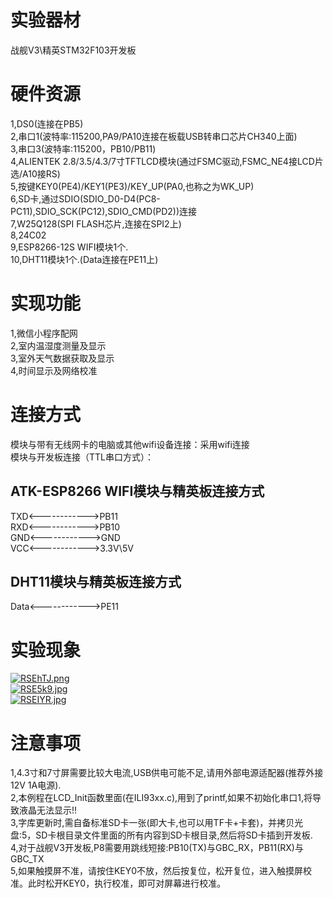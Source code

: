 实验器材
========
战舰V3\精英STM32F103开发板
	
硬件资源
========
1,DS0(连接在PB5)<br>
2,串口1(波特率:115200,PA9/PA10连接在板载USB转串口芯片CH340上面)<br>
3,串口3(波特率:115200，PB10/PB11)<br>
4,ALIENTEK 2.8/3.5/4.3/7寸TFTLCD模块(通过FSMC驱动,FSMC_NE4接LCD片选/A10接RS)<br>
5,按键KEY0(PE4)/KEY1(PE3)/KEY_UP(PA0,也称之为WK_UP)<br>
6,SD卡,通过SDIO(SDIO_D0-D4(PC8-PC11),SDIO_SCK(PC12),SDIO_CMD(PD2))连接 <br>
7,W25Q128(SPI FLASH芯片,连接在SPI2上)<br>
8,24C02<br>
9,ESP8266-12S WIFI模块1个.<br>
10,DHT11模块1个.(Data连接在PE11上)<br>
	
实现功能
========
1,微信小程序配网<br>
2,室内温湿度测量及显示<br>
3,室外天气数据获取及显示<br>
4,时间显示及网络校准<br>

连接方式
========
模块与带有无线网卡的电脑或其他wifi设备连接：采用wifi连接<br>
模块与开发板连接（TTL串口方式）：<br>

ATK-ESP8266 WIFI模块与精英板连接方式
-----------------------------------
TXD<------------>PB11<br>
RXD<------------>PB10<br>
GND<------------>GND<br>
VCC<------------>3.3V\5V<br>

DHT11模块与精英板连接方式
-------------------------
Data<------------>PE11<br>

实验现象
========
[![RSEhTJ.png](https://z3.ax1x.com/2021/06/18/RSEhTJ.png)](https://imgtu.com/i/RSEhTJ)<br>
[![RSE5k9.jpg](https://z3.ax1x.com/2021/06/18/RSE5k9.jpg)](https://imgtu.com/i/RSE5k9)<br>
[![RSEIYR.jpg](https://z3.ax1x.com/2021/06/18/RSEIYR.jpg)](https://imgtu.com/i/RSEIYR)<br>

注意事项
========
1,4.3寸和7寸屏需要比较大电流,USB供电可能不足,请用外部电源适配器(推荐外接12V 1A电源).<br>
2,本例程在LCD_Init函数里面(在ILI93xx.c),用到了printf,如果不初始化串口1,将导致液晶无法显示!! <br>
3,字库更新时,需自备标准SD卡一张(即大卡,也可以用TF卡+卡套)，并拷贝光盘:5，SD卡根目录文件里面的所有内容到SD卡根目录,然后将SD卡插到开发板.<br>
4,对于战舰V3开发板,P8需要用跳线短接:PB10(TX)与GBC_RX，PB11(RX)与GBC_TX<br>
5,如果触摸屏不准，请按住KEY0不放，然后按复位，松开复位，进入触摸屏校准。此时松开KEY0，执行校准，即可对屏幕进行校准。 <br>
